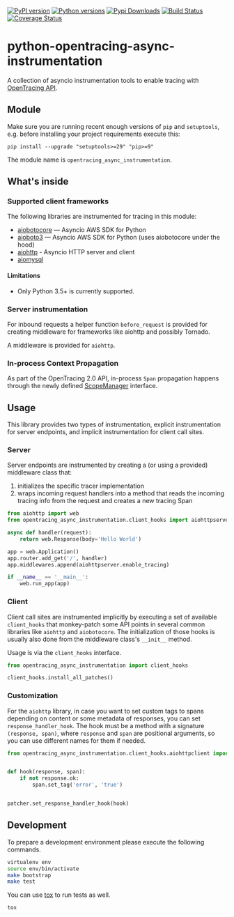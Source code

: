 [![PyPI version][pypi-img]][pypi] [![Python versions][pyver-img]][pypi] [![Pypi Downloads][pydl-img]][pypi] [![Build Status][ci-img]][ci] [![Coverage Status][cov-img]][cov]


# python-opentracing-async-instrumentation

A collection of asyncio instrumentation tools to enable tracing with [OpenTracing API](http://opentracing.io).

## Module

Make sure you are running recent enough versions of `pip` and `setuptools`, e.g. before installing your project requirements execute this:

```
pip install --upgrade "setuptools>=29" "pip>=9"
```

The module name is `opentracing_async_instrumentation`.

## What's inside

### Supported client frameworks

The following libraries are instrumented for tracing in this module:
 * [aiobotocore](https://github.com/aio-libs/aiobotocore) — Asyncio AWS SDK for Python
 * [aioboto3](https://github.com/terrycain/aioboto3) — Asyncio AWS SDK for Python (uses aiobotocore under the hood)
 * [aiohttp](https://github.com/aio-libs/aiohttp/) - Asyncio HTTP server and client
 * [aiomysql](https://github.com/aio-libs/aiomysql)

#### Limitations

 * Only Python 3.5+ is currently supported.

### Server instrumentation

For inbound requests a helper function `before_request` is provided for creating middleware for frameworks like aiohttp and possibly Tornado.

A middleware is provided for `aiohttp`.

### In-process Context Propagation

As part of the OpenTracing 2.0 API, in-process `Span` propagation happens through the newly defined
[ScopeManager](https://opentracing-python.readthedocs.io/en/latest/api.html#scope-managers)
interface.

## Usage

This library provides two types of instrumentation, explicit instrumentation
for server endpoints, and implicit instrumentation for client call sites.

### Server

Server endpoints are instrumented by creating a (or using a provided) middleware class that:

 1. initializes the specific tracer implementation
 2. wraps incoming request handlers into a method that reads the incoming
    tracing info from the request and creates a new tracing Span

```python
from aiohttp import web
from opentracing_async_instrumentation.client_hooks import aiohttpserver

async def handler(request):
    return web.Response(body='Hello World')

app = web.Application()
app.router.add_get('/', handler)
app.middlewares.append(aiohttpserver.enable_tracing)

if __name__ == '__main__':
    web.run_app(app)
```

### Client

Client call sites are instrumented implicitly by executing a set of
available `client_hooks` that monkey-patch some API points in several
common libraries like `aiohttp` and `aiobotocore`. The initialization of
those hooks is usually also done from the middleware class's `__init__` method.

Usage is via the `client_hooks` interface.

```python
from opentracing_async_instrumentation import client_hooks

client_hooks.install_all_patches()
```

### Customization

For the `aiohttp` library, in case you want to set custom tags
to spans depending on content or some metadata of responses,
you can set `response_handler_hook`.
The hook must be a method with a signature `(response, span)`,
where `response` and `span` are positional arguments,
so you can use different names for them if needed.

```python
from opentracing_async_instrumentation.client_hooks.aiohttpclient import patcher


def hook(response, span):
    if not response.ok:
        span.set_tag('error', 'true')


patcher.set_response_handler_hook(hook)
```

## Development

To prepare a development environment please execute the following commands.
```bash
virtualenv env
source env/bin/activate
make bootstrap
make test
```

You can use [tox](https://tox.readthedocs.io) to run tests as well.
```bash
tox
```

[ci-img]: https://gitlab.com/midigator/python_opentracing_async_instrumentation/badges/master/pipeline.svg
[ci]: https://gitlab.com/midigator/python_opentracing_async_instrumentation
[pypi-img]: https://img.shields.io/pypi/v/opentracing_async_instrumentation.svg
[pypi]: https://pypi.python.org/pypi/opentracing_async_instrumentation
[cov-img]: https://gitlab.com/midigator/python_opentracing_async_instrumentation/badges/master/coverage.svg
[cov]: https://gitlab.com/midigator/python_opentracing_async_instrumentation/badges/master/coverage.svg
[pyver-img]: https://img.shields.io/pypi/pyversions/opentracing-async-instrumentation.svg
[pydl-img]: https://img.shields.io/pypi/dm/opentracing-async-instrumentation.svg
